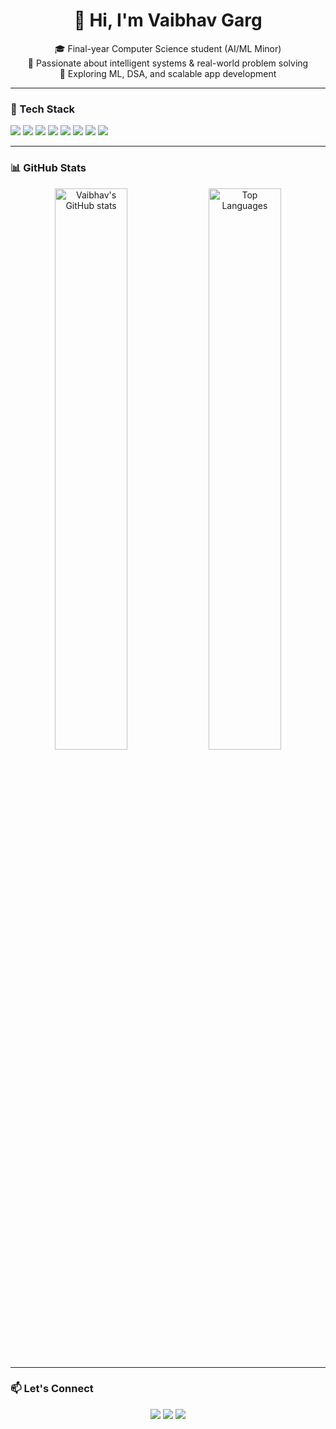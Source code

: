 <h1 align="center">👋 Hi, I'm Vaibhav Garg</h1>

<p align="center">
  🎓 Final-year Computer Science student (AI/ML Minor)<br>
  🧠 Passionate about intelligent systems & real-world problem solving<br>
  🚀 Exploring ML, DSA, and scalable app development
</p>

---

### 🧰 Tech Stack

<p>
  <img src="https://img.shields.io/badge/Python-3776AB?style=for-the-badge&logo=python&logoColor=white"/>
  <img src="https://img.shields.io/badge/C++-00599C?style=for-the-badge&logo=c%2B%2B&logoColor=white"/>
  <img src="https://img.shields.io/badge/SQL-4479A1?style=for-the-badge&logo=mysql&logoColor=white"/>
  <img src="https://img.shields.io/badge/Streamlit-FF4B4B?style=for-the-badge&logo=streamlit&logoColor=white"/>
  <img src="https://img.shields.io/badge/FastAPI-005571?style=for-the-badge&logo=fastapi&logoColor=white"/>
  <img src="https://img.shields.io/badge/MySQL-025E8C?style=for-the-badge&logo=mysql&logoColor=white"/>
  <img src="https://img.shields.io/badge/Git-F05032?style=for-the-badge&logo=git&logoColor=white"/>
  <img src="https://img.shields.io/badge/Jupyter-F37626?style=for-the-badge&logo=jupyter&logoColor=white"/>
</p>

---

### 📊 GitHub Stats

<p align="center">
  <img src="https://github-readme-stats.vercel.app/api?username=vaibhavgarg2004&show_icons=true&theme=default" alt="Vaibhav's GitHub stats" width="48%">
  <img src="https://github-readme-stats.vercel.app/api/top-langs/?username=vaibhavgarg2004&layout=compact" alt="Top Languages" width="48%">
</p>

---

### 📫 Let's Connect

<p align="center">
  <a href="mailto:vaibhavgarg152004@gmail.com"><img src="https://img.shields.io/badge/Email-D14836?style=for-the-badge&logo=gmail&logoColor=white"/></a>
  <a href="https://www.linkedin.com/in/vaibhavgarg-cse/"><img src="https://img.shields.io/badge/LinkedIn-0077B5?style=for-the-badge&logo=linkedin&logoColor=white"/></a>
  <a href="https://codebasics.io/portfolio/Vaibhav-Garg"><img src="https://img.shields.io/badge/Portfolio-12100E?style=for-the-badge&logo=vercel&logoColor=white"/></a>
</p>
